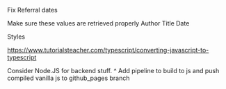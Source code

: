 Fix
Referral dates

Make sure these values are retrieved properly
Author
Title
Date

Styles

https://www.tutorialsteacher.com/typescript/converting-javascript-to-typescript

Consider Node.JS for backend stuff.
^ Add pipeline to build to js and push compiled vanilla js to github_pages branch 